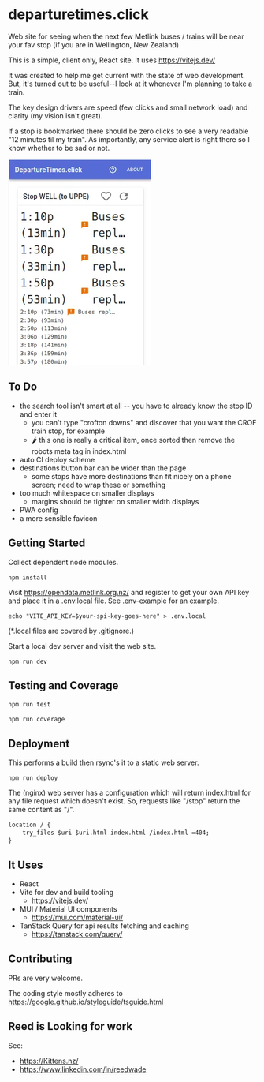 
# departuretimes.click

Web site for seeing when the next few Metlink buses / trains will
be near your fav stop (if you are in Wellington, New Zealand)

This is a simple, client only, React site. It uses <https://vitejs.dev/>

It was created to help me get current with the state of web development. But, it's turned out
to be useful--I look at it whenever I'm planning to take a train.

The key design drivers are speed (few clicks and small network load) and clarity (my vision isn't
great).

If a stop is bookmarked there should be zero clicks to see a very readable "12 minutes til my train".
As importantly, any service alert is right there so I know whether to be sad or not.

![departures listing](public/help-list.webp?raw=true)

## To Do

* the search tool isn't smart at all -- you have to already know the stop ID and enter it
  * you can't type "crofton downs" and discover that you want the CROF train stop, for example
  * 🌶 this one is really a critical item, once sorted then remove the robots meta tag in index.html
* auto CI deploy scheme
* destinations button bar can be wider than the page
  * some stops have more destinations than fit nicely on a phone screen; need to wrap these or something
* too much whitespace on smaller displays
  * margins should be tighter on smaller width displays
* PWA config
* a more sensible favicon

## Getting Started

Collect dependent node modules.

```text
npm install
```

Visit <https://opendata.metlink.org.nz/> and register to get your own API key and place it in a
.env.local file. See .env-example for an example.

```text
echo "VITE_API_KEY=$your-spi-key-goes-here" > .env.local
```

(*.local files are covered by .gitignore.)

Start a local dev server and visit the web site.

```text
npm run dev
```

## Testing and Coverage

```text
npm run test
```

```text
npm run coverage
```

## Deployment

This performs a build then rsync's it to a static web server.

```text
npm run deploy
```

The (nginx) web server has a configuration which will return index.html for any file request which
doesn't exist. So, requests like "/stop" return the same content as "/".

```nginx
location / {
    try_files $uri $uri.html index.html /index.html =404;
}
```

## It Uses

* React
* Vite for dev and build tooling
  * <https://vitejs.dev/>
* MUI / Material UI components
  * <https://mui.com/material-ui/>
* TanStack Query for api results fetching and caching
  * <https://tanstack.com/query/>

## Contributing

PRs are very welcome.

The coding style mostly adheres to <https://google.github.io/styleguide/tsguide.html>

## Reed is Looking for work

See:

* <https://Kittens.nz/>
* <https://www.linkedin.com/in/reedwade>
